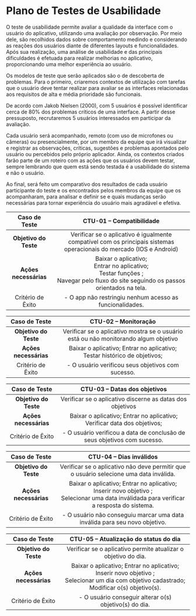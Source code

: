 # Plano de Testes de Usabilidade

O teste de usabilidade permite avaliar a qualidade da interface com o usuário do aplicativo, utilizando uma avaliação por observação. Por meio dele, são recolhidos dados sobre comportamento medindo e considerando as reações dos usuários diante de diferentes layouts e funcionalidades. Após sua realização, uma análise de usabilidade e das principais dificuldades é efetuada para realizar melhorias no aplicativo, proporcionando uma melhor experiência ao usuário.

Os modelos de teste que serão aplicados são o de descoberta de problemas. Para o primeiro, criaremos contextos de utilização com tarefas que o usuário deve tentar realizar para avaliar se as interfaces relacionadas aos requisitos de alta e média prioridade são funcionais. 

De acordo com Jakob Nielsen (2000), com 5 usuários é possível identificar cerca de 80% dos problemas críticos de uma interface. A partir desse pressuposto, recrutaremos 5 usuários interessados em participar da avaliação. 

Cada usuário será acompanhado, remoto (com uso de microfones ou câmeras) ou presencialmente, por um membro da equipe que irá visualizar e registrar as observações, críticas, sugestões e problemas apontados pelo usuário ou percebidos pelo próprio aplicador. Ainda, os contextos criados farão parte de um roteiro com as ações que os usuários devem testar, sempre lembrando que quem está sendo testada é a usabilidade do sistema e não o usuário.

Ao final, será feito um comparativo dos resultados de cada usuário participante do teste e os encontrados pelos membros da equipe que os acompanharam, para analisar e definir se e quais mudanças serão necessárias para tornar experiência do usuário mais agradável e efetiva.  



| **Caso de Teste** 	| **CTU-01 – Compatibilidade** 	|
|:---:	|:---:	|
| **Objetivo do Teste** 	| Verificar se o aplicativo é igualmente compatível com os principais sistemas operacionais do mercado (IOS e Android) 	|
| **Ações necessárias** 	| Baixar o aplicativo;<br> Entrar no aplicativo;<br> Testar funções ;<br> Navegar pelo fluxo do site seguindo os passos orientados na tela. |
|Critério de Êxito | - O app não restringiu nenhum acesso as funcionalidades. |

| **Caso de Teste** 	| **CTU-02 – Monitoração** 	|
|:---:	|:---:	|
| **Objetivo do Teste** 	| Verificar se o aplicativo mostra se o usuário está ou não monitorando algum objetivo	|
| **Ações necessárias** 	| Baixar o aplicativo;  Entrar no aplicativo;<br> Testar histórico de objetivos; 	|
|Critério de Êxito | - O usuário verificou seus objetivos com sucesso. |

| **Caso de Teste** 	| **CTU-03 – Datas dos objetivos** 	|
|:---:	|:---:	|
| **Objetivo do Teste** 	| Verificar se o aplicativo discerne as datas dos objetivos	|
| **Ações necessárias** 	| Baixar o aplicativo;  Entrar no aplicativo;<br> Verificar data dos objetivos; 	|
|Critério de Êxito | - O usuário verificou a data de conclusão de seus objetivos com sucesso. |

| **Caso de Teste** 	| **CTU-04 – Dias inválidos** 	|
|:---:	|:---:	|
| **Objetivo do Teste** 	| Verificar se o aplicativo não deve permitir que o usuário selecione uma data inválida.	|
| **Ações necessárias** 	| Baixar o aplicativo;  Entrar no aplicativo;<br> Inserir novo objetivo ;<br> Selecionar uma data inválidada para verificar a resposta do sistema. 	|
|Critério de Êxito | - O usuário não conseguiu marcar uma data inválida para seu novo objetivo. |

| **Caso de Teste** 	| **CTU-05 – Atualização do status do dia** 	|
|:---:	|:---:	|
| **Objetivo do Teste** 	| Verificar se o aplicativo permite atualizar o objetivo do dia.	|
| **Ações necessárias** 	| Baixar o aplicativo;  Entrar no aplicativo;<br> Inserir novo objetivo ;<br> Selecionar um dia com objetivo cadastrado;<br> Modificar o(s) objetivo(s). 	|
|Critério de Êxito | - O usuário conseguir alterar o(s) objetivo(s) do dia. |

